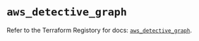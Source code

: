 # `aws_detective_graph`

Refer to the Terraform Registory for docs: [`aws_detective_graph`](https://registry.terraform.io/providers/hashicorp/aws/5.5.0/docs/resources/detective_graph).
